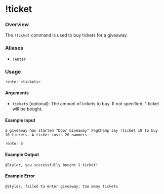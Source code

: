 # !ticket

### Overview

The `!ticket` command is used to buy tickets for a giveaway.

### Aliases

- `!enter`

### Usage

```
!enter <tickets>
```

#### Arguments

- `tickets` (optional): The amount of tickets to buy. If not specified, 1 ticket will be bought.

#### Example Input

```
a giveaway has started "Door Giveaway" PogChamp say !ticket 10 to buy 10 tickets. A ticket costs 20 nammers 

!enter 5
```

#### Example Output

```
@Styler, you successfully bought 1 ticket! 
```

#### Example Error

```
@Styler, failed to enter giveaway: too many tickets 
```
